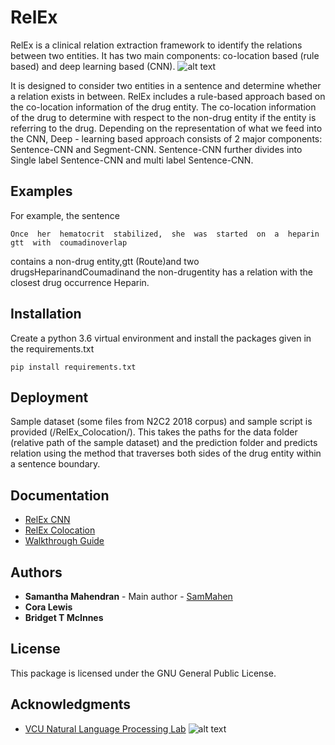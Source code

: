# RelEx

RelEx is a clinical relation extraction framework to identify the relations between two entities. It has two main components: co-location based (rule based) and deep learning based (CNN). 
![alt text](https://nlp.cs.vcu.edu/images/Edit_NanomedicineDatabase.png "Nanoinformatics")

It is designed to consider two entities in a sentence and determine whether a relation exists in between. RelEx includes a rule-based approach based on the co-location information of the drug entity. The co-location information of the drug to determine with respect to the non-drug entity if the entity is referring to the drug. Depending on the representation of what we feed into the CNN, Deep - learning based approach consists of 2 major components: Sentence-CNN  and Segment-CNN. Sentence-CNN further divides into Single label Sentence-CNN and multi label Sentence-CNN. 

## Examples

For example, the sentence
```
Once  her  hematocrit  stabilized,  she  was  started  on  a  heparin  gtt  with  coumadinoverlap
```
contains a non-drug entity,gtt  (Route)and two drugsHeparinandCoumadinand the non-drugentity has a relation with the closest drug occurrence Heparin.
## Installation

Create a python 3.6 virtual environment and install the packages given in the requirements.txt

```
pip install requirements.txt
```
## Deployment

Sample dataset (some files from N2C2 2018 corpus) and sample script is provided (/RelEx_Colocation/). This takes the paths for the data folder (relative path of the sample dataset) and the prediction folder and predicts relation using the method that traverses both sides of the drug entity within a sentence boundary.

## Documentation
- [RelEx CNN](https://github.com/SamMahen/RelEx/blob/relex_cora/relex/README.md)
- [RelEx Colocation](https://github.com/SamMahen/RelEx/blob/relex_cora/RelEx_Colocation/README.md)
- [Walkthrough Guide](https://github.com/SamMahen/RelEx/blob/relex_cora/relex/guide/guide.md)

## Authors

* **Samantha Mahendran** - Main author - [SamMahen](https://github.com/SamMahen)
* **Cora Lewis**
* **Bridget T McInnes**

## License

This package is licensed under the GNU General Public License.

## Acknowledgments
- [VCU Natural Language Processing Lab](https://nlp.cs.vcu.edu/)     ![alt text](https://nlp.cs.vcu.edu/images/vcu_head_logo "VCU")

